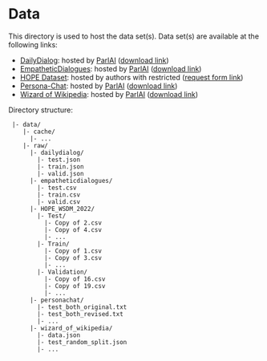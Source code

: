 # Data

This directory is used to host the data set(s).
Data set(s) are available at the following links:

- [DailyDialog](https://www.aclweb.org/anthology/I17-1099/): hosted by [ParlAI](https://parl.ai) ([download link](https://parl.ai/downloads/dailydialog/dailydialog.tar.gz))
- [EmpatheticDialogues](https://www.aclweb.org/anthology/P19-1534/): hosted by [ParlAI](https://parl.ai) ([download link](https://parl.ai/downloads/empatheticdialogues/empatheticdialogues.tar.gz))
- [HOPE Dataset](https://dl.acm.org/doi/10.1145/3488560.3498509): hosted by authors with restricted ([request form link](https://docs.google.com/forms/d/e/1FAIpQLSfX_7yzABPtdo5FuhEPw8mosHJmHt|-|-3W6s4nTkL1ot7OCCiA/viewform))
- [Persona-Chat](https://aclanthology.org/P18-1205/): hosted by [ParlAI](https://parl.ai) ([download link](https://parl.ai/downloads/personachat/personachat.tgz))
- [Wizard of Wikipedia](https://arxiv.org/abs/1811.01241): hosted by [ParlAI](https://parl.ai) ([download link](https://parl.ai/downloads/wizard_of_wikipedia/wizard_of_wikipedia.tgz))

Directory structure:
```
 |- data/
    |- cache/
      |- ...
    |- raw/
      |- dailydialog/
        |- test.json
        |- train.json
        |- valid.json
      |- empatheticdialogues/
        |- test.csv
        |- train.csv
        |- valid.csv
      |- HOPE_WSDM_2022/
        |- Test/
          |- Copy of 2.csv
          |- Copy of 4.csv
          |- ...
        |- Train/
          |- Copy of 1.csv
          |- Copy of 3.csv
          |- ...
        |- Validation/
          |- Copy of 16.csv
          |- Copy of 19.csv
          |- ...
      |- personachat/
        |- test_both_original.txt
        |- test_both_revised.txt
        |- ...
      |- wizard_of_wikipedia/
        |- data.json
        |- test_random_split.json
        |- ...
```